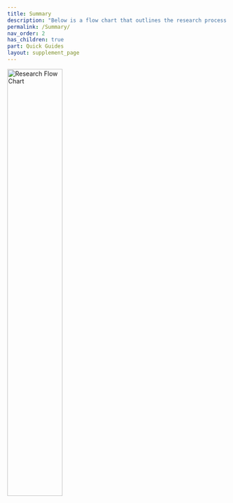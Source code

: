 ```yaml
---
title: Summary
description: "Below is a flow chart that outlines the research process and the organization of the dissertation."
permalink: /Summary/
nav_order: 2
has_children: true
part: Quick Guides
layout: supplement_page
---
```




<img src="{{ site.baseurl }}/assets/images/ResearchFlowChart.png" alt="Research Flow Chart" style="width: 50%;"/>

